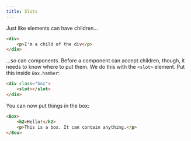 ```yaml
---
title: Slots
---
```


Just like elements can have children...

```html
<div>
	<p>I'm a child of the div</p>
</div>
```

...so can components. Before a component can accept children, though, it needs to know where to put them. We do this with the `<slot>` element. Put this inside `Box.hamber`:

```html
<div class="box">
	<slot></slot>
</div>
```

You can now put things in the box:

```html
<Box>
	<h2>Hello!</h2>
	<p>This is a box. It can contain anything.</p>
</Box>
```
